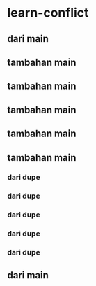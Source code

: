# learn-conflict

## dari main

## tambahan main
## tambahan main
## tambahan main
## tambahan main
## tambahan main

### dari dupe
### dari dupe
### dari dupe
### dari dupe
### dari dupe
## dari main
